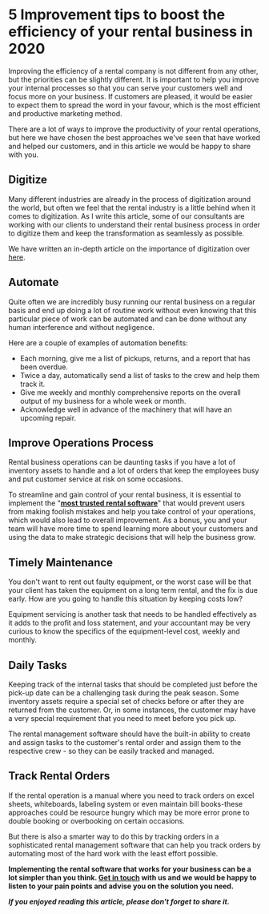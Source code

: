 # 5 Improvement tips to boost the efficiency of your rental business in 2020

Improving the efficiency of a rental company is not different from any other, but the priorities can be slightly different. It is important to help you improve your internal processes so that you can serve your customers well and focus more on your business. If customers are pleased, it would be easier to expect them to spread the word in your favour, which is the most efficient and productive marketing method.

There are a lot of ways to improve the productivity of your rental operations, but here we have chosen the best approaches we've seen that have worked and helped our customers, and in this article we would be happy to share with you. 


## Digitize
Many different industries are already in the process of digitization around the world, but often we feel that the rental industry is a little behind when it comes to digitization. As I write this article, some of our consultants are working with our clients to understand their rental business process in order to digitize them and keep the transformation as seamlessly as possible.

We have written an in-depth article on the importance of digitization over [here](https://renetal.com/blog/the-importance-of-digitization-in-rental-business).

## Automate
Quite often we are incredibly busy running our rental business on a regular basis and end up doing a lot of routine work without even knowing that this particular piece of work can be automated and can be done without any human interference and without negligence.

Here are a couple of examples of automation benefits:

- Each morning, give me a list of pickups, returns, and a report that has been overdue.
- Twice a day, automatically send a list of tasks to the crew and help them track it.
- Give me weekly and monthly comprehensive reports on the overall output of my business for a whole week or month.
- Acknowledge well in advance of the machinery that will have an upcoming repair.
 
## Improve Operations Process
Rental business operations can be daunting tasks if you have a lot of inventory assets to handle and a lot of orders that keep the employees busy and put customer service at risk on some occasions.

To streamline and gain control of your rental business, it is essential to implement the "**[most trusted rental software](https://renetal.com)**" that would prevent users from making foolish mistakes and help you take control of your operations, which would also lead to overall improvement. As a bonus, you and your team will have more time to spend learning more about your customers and using the data to make strategic decisions that will help the business grow.

## Timely Maintenance
You don't want to rent out faulty equipment, or the worst case will be that your client has taken the equipment on a long term rental, and the fix is due early. How are you going to handle this situation by keeping costs low?

Equipment servicing is another task that needs to be handled effectively as it adds to the profit and loss statement, and your accountant may be very curious to know the specifics of the equipment-level cost, weekly and monthly.

## Daily Tasks
Keeping track of the internal tasks that should be completed just before the pick-up date can be a challenging task during the peak season. Some inventory assets require a special set of checks before or after they are returned from the customer. Or, in some instances, the customer may have a very special requirement that you need to meet before you pick up.

The rental management software should have the built-in ability to create and assign tasks to the customer's rental order and assign them to the respective crew - so they can be easily tracked and managed.

## Track Rental Orders
If the rental operation is a manual where you need to track orders on excel sheets, whiteboards, labeling system or even maintain bill books-these approaches could be resource hungry which may be more error prone to double booking or overbooking on certain occasions.

But there is also a smarter way to do this by tracking orders in a sophisticated rental management software that can help you track orders by automating most of the hard work with the least effort possible.


**Implementing the rental software that works for your business can be a lot simpler than you think. [Get in touch](https://renetal.com/contact-us) with us and we would be happy to listen to your pain points and advise you on the solution you need.** 

***If you enjoyed reading this article, please don't forget to share it.***
